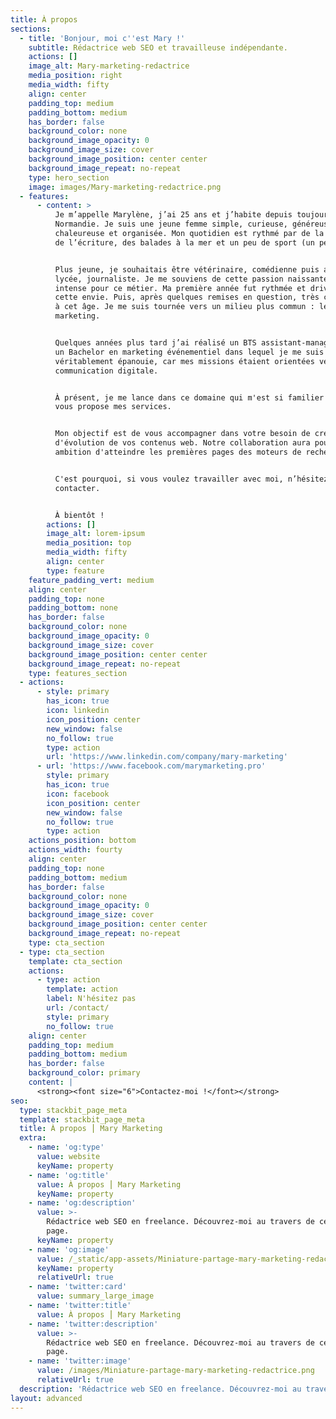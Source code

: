 ```yaml
---
title: À propos
sections:
  - title: 'Bonjour, moi c''est Mary !'
    subtitle: Rédactrice web SEO et travailleuse indépendante.
    actions: []
    image_alt: Mary-marketing-redactrice
    media_position: right
    media_width: fifty
    align: center
    padding_top: medium
    padding_bottom: medium
    has_border: false
    background_color: none
    background_image_opacity: 0
    background_image_size: cover
    background_image_position: center center
    background_image_repeat: no-repeat
    type: hero_section
    image: images/Mary-marketing-redactrice.png
  - features:
      - content: >
          Je m’appelle Marylène, j’ai 25 ans et j’habite depuis toujours en
          Normandie. Je suis une jeune femme simple, curieuse, généreuse,
          chaleureuse et organisée. Mon quotidien est rythmé par de la lecture,
          de l’écriture, des balades à la mer et un peu de sport (un peu…).


          Plus jeune, je souhaitais être vétérinaire, comédienne puis arrivée au
          lycée, journaliste. Je me souviens de cette passion naissante et très
          intense pour ce métier. Ma première année fut rythmée et driver par
          cette envie. Puis, après quelques remises en question, très courantes
          à cet âge. Je me suis tournée vers un milieu plus commun : le
          marketing.


          Quelques années plus tard j’ai réalisé un BTS assistant-manager puis
          un Bachelor en marketing événementiel dans lequel je me suis
          véritablement épanouie, car mes missions étaient orientées vers la
          communication digitale.


          À présent, je me lance dans ce domaine qui m'est si familier et je
          vous propose mes services.


          Mon objectif est de vous accompagner dans votre besoin de création ou
          d'évolution de vos contenus web. Notre collaboration aura pour
          ambition d'atteindre les premières pages des moteurs de recherches.


          C'est pourquoi, si vous voulez travailler avec moi, n’hésitez pas à me
          contacter.


          À bientôt !
        actions: []
        image_alt: lorem-ipsum
        media_position: top
        media_width: fifty
        align: center
        type: feature
    feature_padding_vert: medium
    align: center
    padding_top: none
    padding_bottom: none
    has_border: false
    background_color: none
    background_image_opacity: 0
    background_image_size: cover
    background_image_position: center center
    background_image_repeat: no-repeat
    type: features_section
  - actions:
      - style: primary
        has_icon: true
        icon: linkedin
        icon_position: center
        new_window: false
        no_follow: true
        type: action
        url: 'https://www.linkedin.com/company/mary-marketing'
      - url: 'https://www.facebook.com/marymarketing.pro'
        style: primary
        has_icon: true
        icon: facebook
        icon_position: center
        new_window: false
        no_follow: true
        type: action
    actions_position: bottom
    actions_width: fourty
    align: center
    padding_top: none
    padding_bottom: medium
    has_border: false
    background_color: none
    background_image_opacity: 0
    background_image_size: cover
    background_image_position: center center
    background_image_repeat: no-repeat
    type: cta_section
  - type: cta_section
    template: cta_section
    actions:
      - type: action
        template: action
        label: N'hésitez pas
        url: /contact/
        style: primary
        no_follow: true
    align: center
    padding_top: medium
    padding_bottom: medium
    has_border: false
    background_color: primary
    content: |
      <strong><font size="6">Contactez-moi !</font></strong>
seo:
  type: stackbit_page_meta
  template: stackbit_page_meta
  title: À propos ⎮ Mary Marketing
  extra:
    - name: 'og:type'
      value: website
      keyName: property
    - name: 'og:title'
      value: À propos ⎮ Mary Marketing
      keyName: property
    - name: 'og:description'
      value: >-
        Rédactrice web SEO en freelance. Découvrez-moi au travers de cette
        page. 
      keyName: property
    - name: 'og:image'
      value: /_static/app-assets/Miniature-partage-mary-marketing-redactrice.png
      keyName: property
      relativeUrl: true
    - name: 'twitter:card'
      value: summary_large_image
    - name: 'twitter:title'
      value: À propos ⎮ Mary Marketing
    - name: 'twitter:description'
      value: >-
        Rédactrice web SEO en freelance. Découvrez-moi au travers de cette
        page. 
    - name: 'twitter:image'
      value: /images/Miniature-partage-mary-marketing-redactrice.png
      relativeUrl: true
  description: 'Rédactrice web SEO en freelance. Découvrez-moi au travers de cette page. '
layout: advanced
---
```

